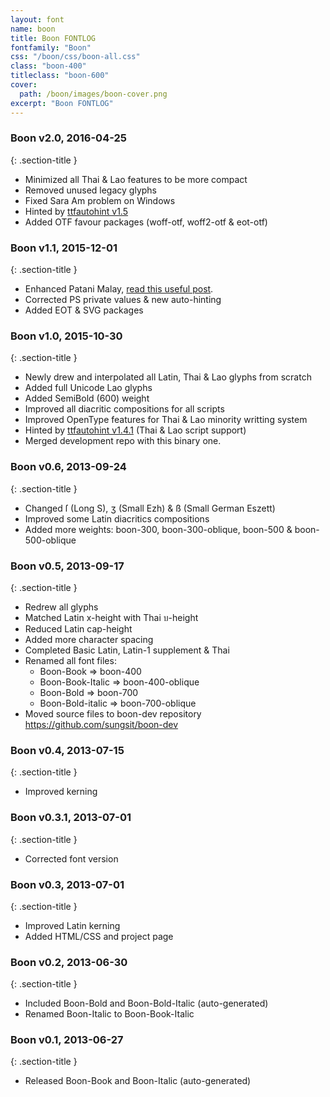 ```yaml
---
layout: font
name: boon
title: Boon FONTLOG
fontfamily: "Boon"
css: "/boon/css/boon-all.css"
class: "boon-400"
titleclass: "boon-600"
cover:
  path: /boon/images/boon-cover.png
excerpt: "Boon FONTLOG"
---
```


### Boon v2.0, 2016-04-25
{: .section-title }

- Minimized all Thai & Lao features to be more compact
- Removed unused legacy glyphs
- Fixed Sara Am problem on Windows
- Hinted by [ttfautohint v1.5](http://www.freetype.org/ttfautohint/)
- Added OTF favour packages (woff-otf, woff2-otf & eot-otf)


### Boon v1.1, 2015-12-01
{: .section-title }

- Enhanced Patani Malay, [read this useful post](http://thep.blogspot.com/2015/08/patani-malay-support-in-fonts-tlwg-with.html).
- Corrected PS private values & new auto-hinting
- Added EOT & SVG packages

### Boon v1.0, 2015-10-30
{: .section-title }

- Newly drew and interpolated all Latin, Thai & Lao glyphs from scratch
- Added full Unicode Lao glyphs
- Added SemiBold (600) weight
- Improved all diacritic compositions for all scripts
- Improved OpenType features for Thai & Lao minority writting system
- Hinted by [ttfautohint v1.4.1](http://www.freetype.org/ttfautohint/) (Thai & Lao script support)
- Merged development repo with this binary one.

### Boon v0.6, 2013-09-24
{: .section-title }

- Changed ſ (Long S), ʒ (Small Ezh) & ß (Small German Eszett)
- Improved some Latin diacritics compositions
- Added more weights: boon-300, boon-300-oblique, boon-500 & boon-500-oblique

### Boon v0.5, 2013-09-17
{: .section-title }

- Redrew all glyphs
- Matched Latin x-height with Thai บ-height
- Reduced Latin cap-height
- Added more character spacing
- Completed Basic Latin, Latin-1 supplement & Thai
- Renamed all font files:
    - Boon-Book => boon-400
    - Boon-Book-Italic => boon-400-oblique
    - Boon-Bold => boon-700
    - Boon-Bold-italic => boon-700-oblique
- Moved source files to boon-dev repository <https://github.com/sungsit/boon-dev>

### Boon v0.4, 2013-07-15
{: .section-title }

- Improved kerning

### Boon v0.3.1, 2013-07-01
{: .section-title }

- Corrected font version

### Boon v0.3, 2013-07-01
{: .section-title }

- Improved Latin kerning
- Added HTML/CSS and project page

### Boon v0.2, 2013-06-30
{: .section-title }

- Included Boon-Bold and Boon-Bold-Italic (auto-generated)
- Renamed Boon-Italic to Boon-Book-Italic

### Boon v0.1, 2013-06-27
{: .section-title }

- Released Boon-Book and Boon-Italic (auto-generated)

